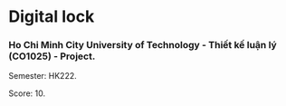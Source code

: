 # Digital lock

### Ho Chi Minh City University of Technology - Thiết kế luận lý (CO1025) - Project.
Semester: HK222.

Score: 10.

